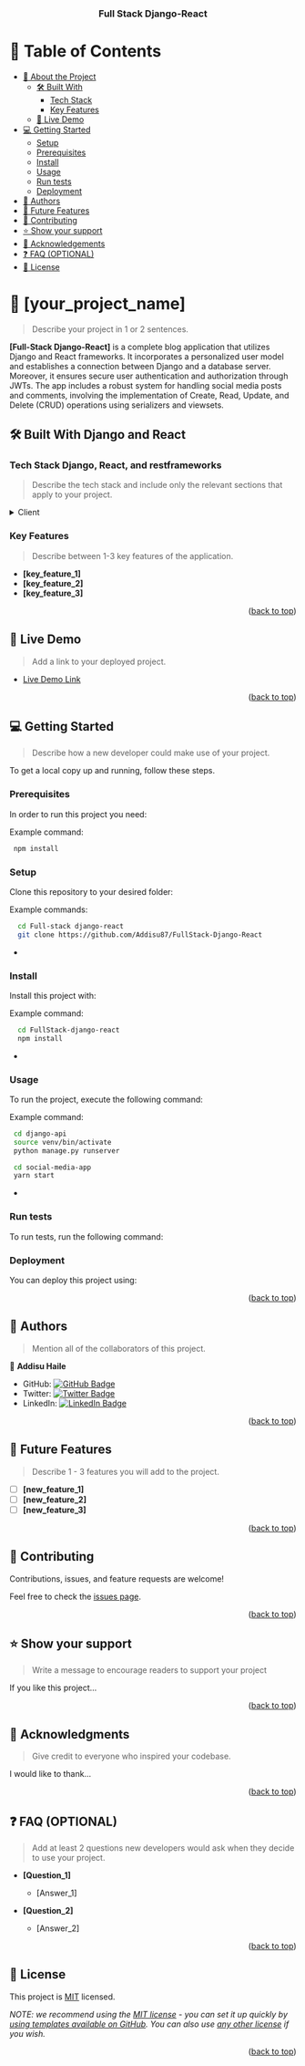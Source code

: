 <a name="readme-top"></a>

<div align="center">

  <h3><b>Full Stack Django-React</b></h3>

</div>

<!-- TABLE OF CONTENTS -->

# 📗 Table of Contents

- [📖 About the Project](#about-project)
  - [🛠 Built With](#built-with)
    - [Tech Stack](#tech-stack)
    - [Key Features](#key-features)
  - [🚀 Live Demo](#live-demo)
- [💻 Getting Started](#getting-started)
  - [Setup](#setup)
  - [Prerequisites](#prerequisites)
  - [Install](#install)
  - [Usage](#usage)
  - [Run tests](#run-tests)
  - [Deployment](#deployment)
- [👥 Authors](#authors)
- [🔭 Future Features](#future-features)
- [🤝 Contributing](#contributing)
- [⭐️ Show your support](#support)
- [🙏 Acknowledgements](#acknowledgements)
- [❓ FAQ (OPTIONAL)](#faq)
- [📝 License](#license)

<!-- PROJECT DESCRIPTION -->

# 📖 [your_project_name] <a name="about-project"></a>

> Describe your project in 1 or 2 sentences.

**[Full-Stack Django-React]** is a complete blog application that utilizes Django and React frameworks. It incorporates a personalized user model and establishes a connection between Django and a database server. Moreover, it ensures secure user authentication and authorization through JWTs. The app includes a robust system for handling social media posts and comments, involving the implementation of Create, Read, Update, and Delete (CRUD) operations using serializers and viewsets.

## 🛠 Built With <a name="built-with">Django and React</a>

### Tech Stack <a name="tech-stack">Django, React, and restframeworks</a>

> Describe the tech stack and include only the relevant sections that apply to your project.

<details>
  <summary>Client</summary>
  <ul>
    <li><a href="https://django.com/">Django</a></li>
  </ul>
</details>

<!-- Features -->

### Key Features <a name="key-features"></a>

> Describe between 1-3 key features of the application.

- **[key_feature_1]**
- **[key_feature_2]**
- **[key_feature_3]**

<p align="right">(<a href="#readme-top">back to top</a>)</p>

<!-- LIVE DEMO -->

## 🚀 Live Demo <a name="live-demo"></a>

> Add a link to your deployed project.

- [Live Demo Link](https://google.com)

<p align="right">(<a href="#readme-top">back to top</a>)</p>

<!-- GETTING STARTED -->

## 💻 Getting Started <a name="getting-started"></a>

> Describe how a new developer could make use of your project.

To get a local copy up and running, follow these steps.

### Prerequisites

In order to run this project you need:

Example command:

```sh
 npm install
```

### Setup

Clone this repository to your desired folder:

Example commands:

```sh
  cd Full-stack django-react
  git clone https://github.com/Addisu87/FullStack-Django-React
```

-

### Install

Install this project with:

Example command:

```sh
  cd FullStack-django-react
  npm install
```

-

### Usage

To run the project, execute the following command:

Example command:

<!-- Backend -->

```sh
 cd django-api
 source venv/bin/activate
 python manage.py runserver
```

<!-- Front-end -->

```sh
 cd social-media-app
 yarn start
```

-

### Run tests

To run tests, run the following command:

<!--
Example command:

```sh
  core/user/tests/test_models.py pytest
  core/user/tests/test_viewsets.py pytest
```
--->

### Deployment

You can deploy this project using:

<!--
Example:

```sh

```
 -->

<p align="right">(<a href="#readme-top">back to top</a>)</p>

<!-- AUTHORS -->

## 👥 Authors <a name="authors"></a>

> Mention all of the collaborators of this project.

👤 **Addisu Haile**

- GitHub: [![GitHub Badge](https://img.shields.io/badge/-Addisu87-white?logo=GitHub&logoColor=181717&style=plastic)](https://github.com/Addisu87)
- Twitter: [![Twitter Badge](https://img.shields.io/badge/-AddisuTedla-white?logo=Twitter&logoColor=1DA1F2&style=plastic)](https://twitter.com/AddisuTedla)
- LinkedIn: [![LinkedIn Badge](https://img.shields.io/badge/-addisu_tedla-white?logo=LinkedIn&logoColor=1DA1F2&style=plastic)](https://linkedin.com/in/addisu-tedla/)

<p align="right">(<a href="#readme-top">back to top</a>)</p>

<!-- FUTURE FEATURES -->

## 🔭 Future Features <a name="future-features"></a>

> Describe 1 - 3 features you will add to the project.

- [ ] **[new_feature_1]**
- [ ] **[new_feature_2]**
- [ ] **[new_feature_3]**

<p align="right">(<a href="#readme-top">back to top</a>)</p>

<!-- CONTRIBUTING -->

## 🤝 Contributing <a name="contributing"></a>

Contributions, issues, and feature requests are welcome!

Feel free to check the [issues page](../../issues/).

<p align="right">(<a href="#readme-top">back to top</a>)</p>

<!-- SUPPORT -->

## ⭐️ Show your support <a name="support"></a>

> Write a message to encourage readers to support your project

If you like this project...

<p align="right">(<a href="#readme-top">back to top</a>)</p>

<!-- ACKNOWLEDGEMENTS -->

## 🙏 Acknowledgments <a name="acknowledgements"></a>

> Give credit to everyone who inspired your codebase.

I would like to thank...

<p align="right">(<a href="#readme-top">back to top</a>)</p>

<!-- FAQ (optional) -->

## ❓ FAQ (OPTIONAL) <a name="faq"></a>

> Add at least 2 questions new developers would ask when they decide to use your project.

- **[Question_1]**

  - [Answer_1]

- **[Question_2]**

  - [Answer_2]

<p align="right">(<a href="#readme-top">back to top</a>)</p>

<!-- LICENSE -->

## 📝 License <a name="license"></a>

This project is [MIT](./LICENSE) licensed.

_NOTE: we recommend using the [MIT license](https://choosealicense.com/licenses/mit/) - you can set it up quickly by [using templates available on GitHub](https://docs.github.com/en/communities/setting-up-your-project-for-healthy-contributions/adding-a-license-to-a-repository). You can also use [any other license](https://choosealicense.com/licenses/) if you wish._

<p align="right">(<a href="#readme-top">back to top</a>)</p>
